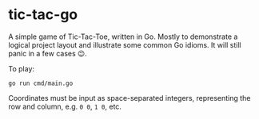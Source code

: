 # tic-tac-go

A simple game of Tic-Tac-Toe, written in Go. Mostly to demonstrate a logical project layout and illustrate some common
Go idioms. It will still panic in a few cases 😉.

To play:

    go run cmd/main.go

Coordinates must be input as space-separated integers, representing the row and column, e.g. `0 0`, `1 0`, etc.
